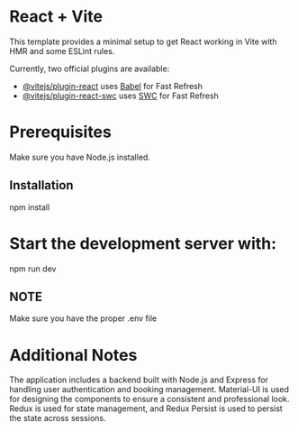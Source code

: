 # React + Vite

This template provides a minimal setup to get React working in Vite with HMR and some ESLint rules.

Currently, two official plugins are available:

- [@vitejs/plugin-react](https://github.com/vitejs/vite-plugin-react/blob/main/packages/plugin-react/README.md) uses [Babel](https://babeljs.io/) for Fast Refresh
- [@vitejs/plugin-react-swc](https://github.com/vitejs/vite-plugin-react-swc) uses [SWC](https://swc.rs/) for Fast Refresh

# Prerequisites
Make sure you have Node.js installed.

## Installation
npm install

# Start the development server with:
npm run dev

## NOTE
Make sure you have the proper .env file

# Additional Notes
The application includes a backend built with Node.js and Express for handling user authentication and booking management.
Material-UI is used for designing the components to ensure a consistent and professional look.
Redux is used for state management, and Redux Persist is used to persist the state across sessions.